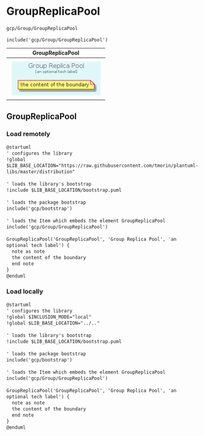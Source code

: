 # GroupReplicaPool


```text
gcp/Group/GroupReplicaPool
```

```text
include('gcp/Group/GroupReplicaPool')
```



| GroupReplicaPool |
| :---: |
| ![illustration for GroupReplicaPool](../../gcp/Group/GroupReplicaPool.Local.png) |




## GroupReplicaPool

### Load remotely
```plantuml
@startuml
' configures the library
!global $LIB_BASE_LOCATION="https://raw.githubusercontent.com/tmorin/plantuml-libs/master/distribution"

' loads the library's bootstrap
!include $LIB_BASE_LOCATION/bootstrap.puml

' loads the package bootstrap
include('gcp/bootstrap')

' loads the Item which embeds the element GroupReplicaPool
include('gcp/Group/GroupReplicaPool')

GroupReplicaPool('GroupReplicaPool', 'Group Replica Pool', 'an optional tech label') {
  note as note
  the content of the boundary
  end note
}
@enduml
```

### Load locally
```plantuml
@startuml
' configures the library
!global $INCLUSION_MODE="local"
!global $LIB_BASE_LOCATION="../.."

' loads the library's bootstrap
!include $LIB_BASE_LOCATION/bootstrap.puml

' loads the package bootstrap
include('gcp/bootstrap')

' loads the Item which embeds the element GroupReplicaPool
include('gcp/Group/GroupReplicaPool')

GroupReplicaPool('GroupReplicaPool', 'Group Replica Pool', 'an optional tech label') {
  note as note
  the content of the boundary
  end note
}
@enduml
```

